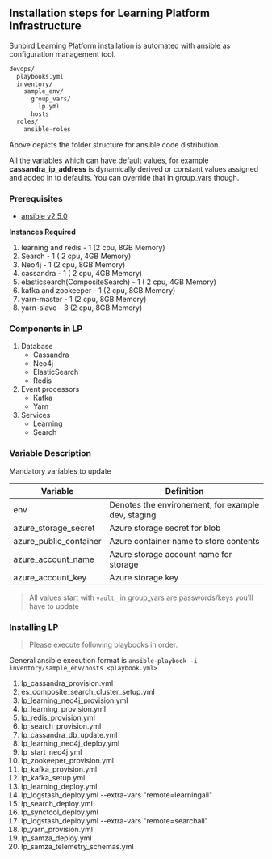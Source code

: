 Installation steps for Learning Platform Infrastructure
-

Sunbird Learning Platform installation is automated with ansible as configuration management tool.

```sh
devops/
  playbooks.yml
  inventory/
    sample_env/
      group_vars/
        lp.yml
      hosts
  roles/
    ansible-roles
```

Above depicts the folder structure for ansible code distribution.

All the variables which can have default values, for example **cassandra_ip_address** is dynamically derived or constant values assigned and added in to defaults.
You can override that in group_vars though.

### Prerequisites

- [ansible v2.5.0](https://docs.ansible.com/ansible/latest/installation_guide/intro_installation.html#latest-releases-via-pip)

**Instances Required**

1. learning and redis - 1 (2 cpu, 8GB Memory)
2. Search - 1 ( 2 cpu, 4GB Memory)
3. Neo4j - 1 (2 cpu, 8GB Memory)
4. cassandra - 1 ( 2 cpu, 4GB Memory)
5. elasticsearch(CompositeSearch) - 1 ( 2 cpu, 4GB Memory)
6. kafka and zookeeper - 1 (2 cpu, 8GB Memory)
7. yarn-master - 1 (2 cpu, 8GB Memory)
8. yarn-slave - 3 (2 cpu, 8GB Memory)


### Components in LP

1. Database
    - Cassandra
    - Neo4j
    - ElasticSearch
    - Redis
2. Event processors
    - Kafka
    - Yarn
3. Services
    - Learning
    - Search


### Variable Description

Mandatory variables to update

| Variable | Definition |
| --- | --- |
| env | Denotes the environement, for example dev, staging |
| azure_storage_secret | Azure storage secret for blob |
| azure_public_container | Azure container name to store contents |
| azure_account_name | Azure storage account name for storage |
| azure_account_key | Azure storage key |

> All values start with `vault_` in group_vars are passwords/keys you'll have to update

### Installing LP

> Please execute following playbooks in order.

General ansible execution format is
`ansible-playbook -i inventory/sample_env/hosts <playbook.yml>`

1.  lp_cassandra_provision.yml
2.  es_composite_search_cluster_setup.yml
3.  lp_learning_neo4j_provision.yml
4.  lp_learning_provision.yml
5.  lp_redis_provision.yml
6.  lp_search_provision.yml
7.  lp_cassandra_db_update.yml
8.  lp_learning_neo4j_deploy.yml
9.  lp_start_neo4j.yml
10.  lp_zookeeper_provision.yml
11.  lp_kafka_provision.yml
12.  lp_kafka_setup.yml
13.  lp_learning_deploy.yml
14.  lp_logstash_deploy.yml --extra-vars "remote=learningall"
15.  lp_search_deploy.yml
16.  lp_synctool_deploy.yml
17.  lp_logstash_deploy.yml --extra-vars "remote=searchall"
18.  lp_yarn_provision.yml
19.  lp_samza_deploy.yml
20.  lp_samza_telemetry_schemas.yml
